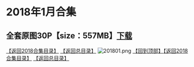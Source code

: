 # 2018年1月合集
## 全套原图30P【size：557MB】[下载](https://474b.com/file/25713053-435033618)
[【返回2018合集目录】](/2018年作品合集/README.md)
[【返回总目录】](/README.md)
![201801.png](https://www.nsaimg.com/2020/04/02/5e85ac4bd6a43.png)
[【回到顶部】](#readme)[【返回2018合集目录】](/2018年作品合集/README.md)
[【返回总目录】](/README.md)

